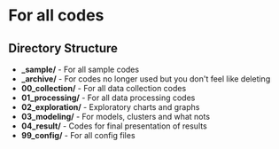 # For all codes

## Directory Structure
* **_sample/** - For all sample codes
* **_archive/** - For codes no longer used but you don't feel like deleting
* **00_collection/** - For all data collection codes
* **01_processing/** - For all data processing codes
* **02_exploration/** - Exploratory charts and graphs
* **03_modeling/** - For models, clusters and what nots
* **04_result/** - Codes for final presentation of results
* **99_config/** - For all config files
